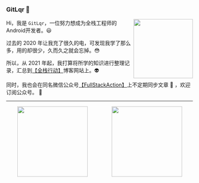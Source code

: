 ### GitLqr 👋

<p>
<img align="right" height="160" width="160" src="https://cdn.jsdelivr.net/gh/FullStackAction/PicBed@resource/image/20210110171035.png" />

Hi，我是 `GitLqr`，一位努力想成为全栈工程师的Android开发者。😃

过去的 2020 年让我充了很久的电，可发现我学了那么多，用的却很少，久而久之就会忘掉。😳

所以，从 2021 年起，我打算将所学的知识进行整理记录，汇总到[【全栈行动】](https://fullstackaction.github.io/)博客网站上。👽

同时，我也会在同名微信公众号[【FullStackAction】](https://cdn.jsdelivr.net/gh/FullStackAction/PicBed@resource/image/20210110171035.png)上不定期同步文章 📖 ，欢迎订阅公众号。 🎉


---


<div style="display:flex; flex-direction:row; justify-content:space-around;">
<img height="190" align="left" src="https://github-readme-stats.vercel.app/api/top-langs/?username=GitLqr&langs_count=10&layout=compact" />
<img height="190" align="right" src="https://github-readme-stats.vercel.app/api?username=GitLqr&show_icons=true" />
</div>



<!--
**GitLqr/GitLqr** is a ✨ _special_ ✨ repository because its `README.md` (this file) appears on your GitHub profile.

Here are some ideas to get you started:

- 🔭 I’m currently working on ...
- 🌱 I’m currently learning ...
- 👯 I’m looking to collaborate on ...
- 🤔 I’m looking for help with ...
- 💬 Ask me about ...
- 📫 How to reach me: ...
- 😄 Pronouns: ...
- ⚡ Fun fact: ...
-->
